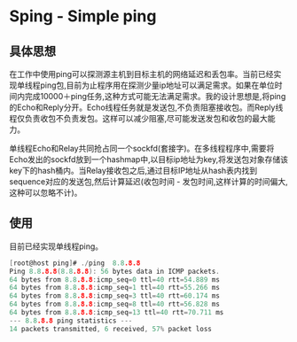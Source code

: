 # Sping - Simple ping

## 具体思想

在工作中使用ping可以探测源主机到目标主机的网络延迟和丢包率。当前已经实现单线程ping包,目前为止程序用在探测少量ip地址可以满足需求。如果在单位时间内完成10000＋ping任务,这种方式可能无法满足需求。我的设计思想是,将ping的Echo和Reply分开。Echo线程任务就是发送包,不负责阻塞接收包。而Reply线程仅负责收包不负责发包。这样可以减少阻塞,尽可能发送发包和收包的最大能力。

单线程Echo和Relay共同抢占同一个sockfd(套接字)。在多线程程序中,需要将Echo发出的sockfd放到一个hashmap中,以目标ip地址为key,将发送包对象存储该key下的hash桶内。当Relay接收包之后,通过目标IP地址从hash表内找到sequence对应的发送包,然后计算延迟(收包时间 - 发包时间,这样计算的时间偏大,这种可以忽略不计)。



## 使用

目前已经实现单线程ping。

```c
[root@host ping]# ./ping  8.8.8.8
Ping 8.8.8.8(8.8.8.8): 56 bytes data in ICMP packets.
64 bytes from 8.8.8.8:icmp_seq=0 ttl=40 rtt=54.889 ms
64 bytes from 8.8.8.8:icmp_seq=1 ttl=40 rtt=55.266 ms
64 bytes from 8.8.8.8:icmp_seq=3 ttl=40 rtt=60.174 ms
64 bytes from 8.8.8.8:icmp_seq=8 ttl=40 rtt=56.828 ms
64 bytes from 8.8.8.8:icmp_seq=13 ttl=40 rtt=70.711 ms
--- 8.8.8.8 ping statistics ---
14 packets transmitted, 6 received, 57% packet loss
```
